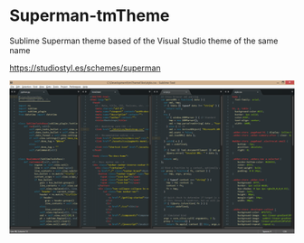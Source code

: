 Superman-tmTheme
================

Sublime Superman theme based of the Visual Studio theme of the same name

https://studiostyl.es/schemes/superman

<img src="https://raw.githubusercontent.com/mawiseman/Superman-tmTheme/master/Themes/screenshot.png" alt="Superman tmTheme" />
